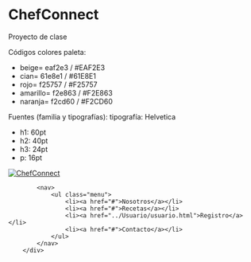# ChefConnect
 Proyecto de clase

Códigos colores paleta: 
- beige= eaf2e3 /  #EAF2E3
- cian=  61e8e1 / #61E8E1
- rojo=  f25757 / #F25757
- amarillo= f2e863 / #F2E863
- naranja=  f2cd60 / #F2CD60

Fuentes (familia y tipografías):
tipografía: Helvetica
- h1: 60pt
- h2: 40pt
- h3: 24pt
- p: 16pt


<div class="header">
            <div id="logo">
                <a href="home.html">
                    <img class="logotipo" src="../logo/LogoCCamarillo.png" alt="ChefConnect">
                </a>
            </div>

            <nav>
                <ul class="menu">
                    <li><a href="#">Nosotros</a></li>
                    <li><a href="#">Recetas</a></li>
                    <li><a href="../Usuario/usuario.html">Registro</a></li>
                    <li><a href="#">Contacto</a></li>
                </ul>
            </nav>
        </div>